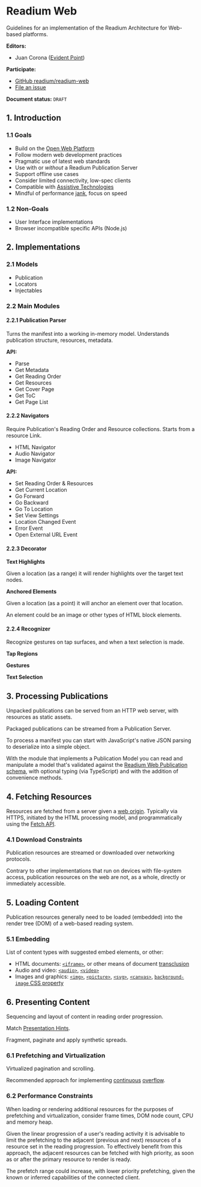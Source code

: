 # Readium Web

Guidelines for an implementation of the Readium Architecture for Web-based platforms.

**Editors:**

- Juan Corona ([Evident Point](https://evidentpoint.com))

**Participate:**

- [GitHub readium/readium-web](https://github.com/readium/readium-web)
- [File an issue](https://github.com/readium/readium-web/issues)

**Document status:** `DRAFT`

## 1. Introduction

### 1.1 Goals

- Build on the [Open Web Platform](https://www.w3.org/wiki/Open_Web_Platform)
- Follow modern web development practices
- Pragmatic use of latest web standards
- Use with or _without_ a Readium Publication Server
- Support offline use cases
- Consider limited connectivity, low-spec clients
- Compatible with [Assistive Technologies](https://www.w3.org/WAI/people-use-web/tools-techniques/)
- Mindful of performance [jank](http://jankfree.org/), focus on speed

### 1.2 Non-Goals

- User Interface implementations
- Browser incompatible specific APIs (Node.js)

## 2. Implementations

### 2.1 Models

- Publication
- Locators
- Injectables

### 2.2 Main Modules

#### 2.2.1 Publication Parser

Turns the manifest into a working in-memory model.
Understands publication structure, resources, metadata.

**API:**

- Parse
- Get Metadata
- Get Reading Order
- Get Resources
- Get Cover Page
- Get ToC
- Get Page List

#### 2.2.2 Navigators

Require Publication's Reading Order and Resource collections. Starts from a resource Link.

- HTML Navigator
- Audio Navigator
- Image Navigator

**API:**
- Set Reading Order & Resources
- Get Current Location
- Go Forward
- Go Backward
- Go To Location
- Set View Settings
- Location Changed Event
- Error Event
- Open External URL Event

#### 2.2.3 Decorator

**Text Highlights**

Given a location (as a range) it will render highlights over the target text nodes.

**Anchored Elements**

Given a location (as a point) it will anchor an element over that location.

An element could be an image or other types of HTML block elements.

#### 2.2.4 Recognizer

Recognize gestures on tap surfaces, and when a text selection is made.

**Tap Regions**

**Gestures**

**Text Selection**

## 3. Processing Publications

Unpacked publications can be served from an HTTP web server, with resources as static assets.

Packaged publications can be streamed from a Publication Server.

To process a manifest you can start with JavaScript's native JSON parsing to deserialize into a simple object.

With the module that implements a Publication Model you can read and manipulate a model that's validated against the [Readium Web Publication schema](https://readium.org/webpub-manifest/#appendix-a-json-schema), with optional typing (via TypeScript) and with the addition of convenience methods.

## 4. Fetching Resources

Resources are fetched from a server given a [web origin](https://readium.org/architecture/server/origin.html). Typically via HTTPS, initiated by the HTML processing model, and programmatically using the [Fetch API](https://developer.mozilla.org/en-US/docs/Web/API/Fetch_API).

### 4.1 Download Constraints

Publication resources are streamed or downloaded over networking protocols.

Contrary to other implementations that run on devices with file-system access, publication resources on the web are not, as a whole, directly or immediately accessible.

## 5. Loading Content

Publication resources generally need to be loaded (embedded) into the render tree (DOM) of a web-based reading system.

### 5.1 Embedding
List of content types with suggested embed elements, or other:

- HTML documents: [`<iframe>`](https://developer.mozilla.org/en-US/docs/Web/HTML/Element/iframe), or other means of document [transclusion](https://en.wikipedia.org/wiki/Transclusion)
- Audio and video: [`<audio>`](https://developer.mozilla.org/en-US/docs/Web/HTML/Element/audio), [`<video>`](https://developer.mozilla.org/en-US/docs/Web/HTML/Element/video)
- Images and graphics: [`<img>`](https://developer.mozilla.org/en-US/docs/Web/HTML/Element/img), [`<picture>`](https://developer.mozilla.org/en-US/docs/Web/HTML/Element/picture), [`<svg>`](https://developer.mozilla.org/en-US/docs/Web/HTML/Element/svg), [`<canvas>`](https://developer.mozilla.org/en-US/docs/Web/HTML/Element/canvas), [`background-image` CSS property](https://developer.mozilla.org/en-US/docs/Web/CSS/background-image)

## 6. Presenting Content

Sequencing and layout of content in reading order progression.

Match [Presentation Hints](https://readium.org/webpub-manifest/extensions/presentation.html).

Fragment, paginate and apply synthetic spreads.

### 6.1 Prefetching and Virtualization

Virtualized pagination and scrolling.

Recommended approach for implementing [continuous](https://readium.org/webpub-manifest/extensions/presentation.html#continuous) [overflow](https://readium.org/webpub-manifest/extensions/presentation.html#overflow).

### 6.2 Performance Constraints

When loading or rendering additional resources for the purposes of prefetching and virtualization, consider frame times, DOM node count, CPU and memory heap.

Given the linear progression of a user's reading activity it is advisable to limit the prefetching to the adjacent (previous and next) resources of a resource  set in the reading progression. To effectively benefit from this approach, the adjacent resources can be fetched with high priority, as soon as or after the primary resource to render is ready. 

The prefetch range could increase, with lower priority prefetching, given the known or inferred capabilities of the connected client.
